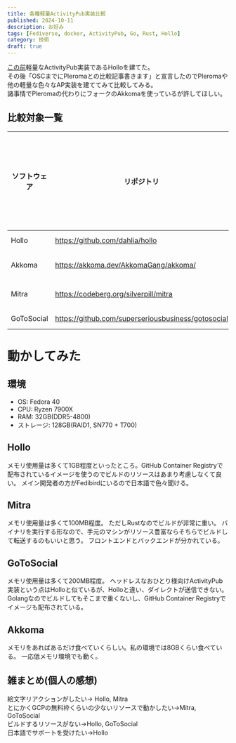 ```yaml
---
title: 各種軽量ActivityPub実装比較
published: 2024-10-11
description: お好み
tags: [Fediverse, docker, ActivityPub, Go, Rust, Hollo]
category: 技術
draft: true
---
```


[この前](https://blog.esurio1673.net/posts/hollo/)軽量なActivityPub実装であるHolloを建てた。  
その後「OSCまでにPleromaとの比較記事書きます」と宣言したのでPleromaや他の軽量な色々なAP実装を建ててみて比較してみる。  
諸事情でPleromaの代わりにフォークのAkkomaを使っているが許してほしい。  

## 比較対象一覧

|ソフトウェア|リポジトリ|ライセンス|開発言語|API|絵文字リアクション
|---|---|---|---|---|---|
|Hollo|https://github.com/dahlia/hollo|AGPL3.0|TypeScript|Mastodon API|OK|
|Akkoma|https://akkoma.dev/AkkomaGang/akkoma/|AGPL3.0|Elixir|Mastodon API/Pleroma API|OK|
|Mitra|https://codeberg.org/silverpill/mitra|AGPL3.0|Rust|Mastodon API/Pleroma API|OK|
|GoToSocial|https://github.com/superseriousbusiness/gotosocial|AGPL3.0|Go|Mastodon API|No|

# 動かしてみた

## 環境
- OS: Fedora 40
- CPU: Ryzen 7900X
- RAM: 32GB(DDR5-4800)
- ストレージ: 128GB(RAID1, SN770 + T700)

## Hollo
メモリ使用量は多くて1GB程度といったところ。GitHub Container Registryで配布されているイメージを使うのでビルドのリソースはあまり考慮しなくて良い。
メイン開発者の方がFedibirdにいるので日本語で色々聞ける。

## Mitra
メモリ使用量は多くて100MB程度。
ただしRustなのでビルドが非常に重い。
バイナリを実行する形なので、手元のマシンがリソース豊富ならそちらでビルドして転送するのもいいと思う。
フロントエンドとバックエンドが分かれている。

## GoToSocial
メモリ使用量は多くて200MB程度。
ヘッドレスなおひとり様向けActivityPub実装という点はHolloと似ているが、Holloと違い、ダイレクトが送信できない。Golangなのでビルドしてもそこまで重くないし、GitHub Container Registryでイメージも配布されている。

## Akkoma
メモリをあればあるだけ食べていくらしい。私の環境では8GBくらい食べている。
一応低メモリ環境でも動く。

## 雑まとめ(個人の感想)
絵文字リアクションがしたい→ Hollo, Mitra  
とにかくGCPの無料枠くらいの少ないリソースで動かしたい→Mitra, GoToSocial  
ビルドするリソースがない→Hollo, GoToSocial  
日本語でサポートを受けたい→Hollo  
